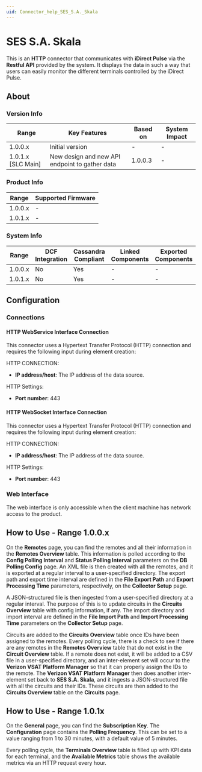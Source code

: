 ```yaml
---
uid: Connector_help_SES_S.A._Skala
---
```


# SES S.A. Skala

This is an **HTTP** connector that communicates with **iDirect Pulse** via the **Restful API** provided by the system. It displays the data in such a way that users can easily monitor the different terminals controlled by the iDirect Pulse.

## About

### Version Info

| Range                | Key Features                                   | Based on     | System Impact     |
|----------------------|------------------------------------------------|--------------|-------------------|
| 1.0.0.x              | Initial version                                | -            | -                 |
| 1.0.1.x [SLC Main]   | New design and new API endpoint to gather data | 1.0.0.3      | -                 |

### Product Info

| Range     | Supported Firmware     |
|-----------|------------------------|
| 1.0.0.x   | -                      |
| 1.0.1.x   | -                      |

### System Info

| Range     | DCF Integration     | Cassandra Compliant     | Linked Components     | Exported Components     |
|-----------|---------------------|-------------------------|-----------------------|-------------------------|
| 1.0.0.x   | No                  | Yes                     | -                     | -                       |
| 1.0.1.x   | No                  | Yes                     | -                     | -                       |

## Configuration

### Connections

#### HTTP WebService Interface Connection

This connector uses a Hypertext Transfer Protocol (HTTP) connection and requires the following input during element creation:

HTTP CONNECTION:

- **IP address/host**: The IP address of the data source.

HTTP Settings:

- **Port number**: 443

#### HTTP WebSocket Interface Connection

This connector uses a Hypertext Transfer Protocol (HTTP) connection and requires the following input during element creation:

HTTP CONNECTION:

- **IP address/host**: The IP address of the data source.

HTTP Settings:

- **Port number**: 443

### Web Interface

The web interface is only accessible when the client machine has network access to the product.

## How to Use - Range 1.0.0.x

On the **Remotes** page, you can find the remotes and all their information in the **Remotes Overview** table. This information is polled according to the **Config Polling Interval** and **Status Polling Interval** parameters on the **DB Polling Config** page. An XML file is then created with all the remotes, and it is exported at a regular interval to a user-specified directory. The export path and export time interval are defined in the **File Export Path** and **Export Processing Time** parameters, respectively, on the **Collector Setup** page.

A JSON-structured file is then ingested from a user-specified directory at a regular interval. The purpose of this is to update circuits in the **Circuits Overview** table with config information, if any. The import directory and import interval are defined in the **File Import Path** and **Import Processing Time** parameters on the **Collector Setup** page.

Circuits are added to the **Circuits Overview** table once IDs have been assigned to the remotes. Every polling cycle, there is a check to see if there are any remotes in the **Remotes Overview** table that do not exist in the **Circuit Overview** table. If a remote does not exist, it will be added to a CSV file in a user-specified directory, and an inter-element set will occur to the **Verizon VSAT Platform Manager** so that it can properly assign the IDs to the remote. The **Verizon VSAT Platform Manager** then does another inter-element set back to **SES S.A. Skala**, and it ingests a JSON-structured file with all the circuits and their IDs. These circuits are then added to the **Circuits Overview** table on the **Circuits** page.

## How to Use - Range 1.0.1x

On the **General** page, you can find the **Subscription Key**. The **Configuration** page contains the **Polling Frequency**. This can be set to a value ranging from 1 to 30 minutes, with a default value of 5 minutes.

Every polling cycle, the **Terminals Overview** table is filled up with KPI data for each terminal, and the **Available Metrics** table shows the available metrics via an HTTP request every hour.
